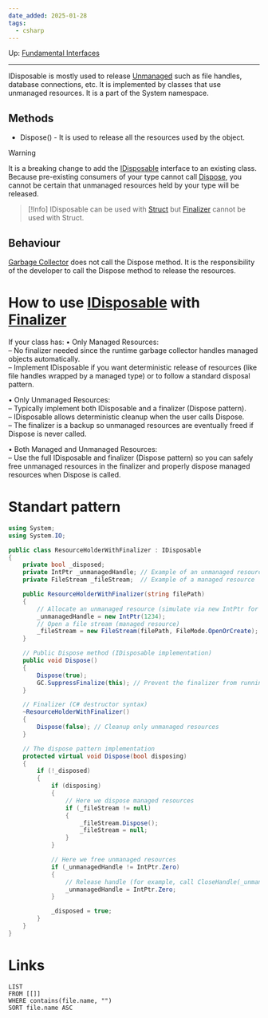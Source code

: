 ```yaml
---
date_added: 2025-01-28
tags:
  - csharp
---
```

Up: [Fundamental Interfaces](Fundamental%20Interfaces.md)
___
 IDisposable is mostly used to release [Unmanaged](Unmanaged.md) such as file handles, database connections, etc. It is implemented by classes that use unmanaged resources. It is a part of the System namespace.

## Methods
- Dispose() - It is used to release all the resources used by the object.

>[!Warning]
> It is a breaking change to add the [IDisposable](https://learn.microsoft.com/en-us/dotnet/api/system.idisposable) interface to an existing class. Because pre-existing consumers of your type cannot call [Dispose](https://learn.microsoft.com/en-us/dotnet/api/system.idisposable.dispose), you cannot be certain that unmanaged resources held by your type will be released.

>[!Info]
> IDisposable can be used with [Struct](Struct.md) but [Finalizer](Finalizer.md) cannot be used with Struct.

## Behaviour
 [Garbage Collector](Garbage%20Collector.md) does not call the Dispose method. It is the responsibility of the developer to call the Dispose method to release the resources.

# How to use [IDisposable](IDisposable.md) with [Finalizer](Finalizer.md)
If your class has:
• Only Managed Resources:  
– No finalizer needed since the runtime garbage collector handles managed objects automatically.  
– Implement IDisposable if you want deterministic release of resources (like file handles wrapped by a managed type) or to follow a standard disposal pattern.

• Only Unmanaged Resources:  
– Typically implement both IDisposable and a finalizer (Dispose pattern).  
– IDisposable allows deterministic cleanup when the user calls Dispose.  
– The finalizer is a backup so unmanaged resources are eventually freed if Dispose is never called.

• Both Managed and Unmanaged Resources:  
– Use the full IDisposable and finalizer (Dispose pattern) so you can safely free unmanaged resources in the finalizer and properly dispose managed resources when Dispose is called.

 

# Standart pattern

```cs
using System;
using System.IO;

public class ResourceHolderWithFinalizer : IDisposable
{
    private bool _disposed;
    private IntPtr _unmanagedHandle; // Example of an unmanaged resource handle
    private FileStream _fileStream;  // Example of a managed resource

    public ResourceHolderWithFinalizer(string filePath)
    {
        // Allocate an unmanaged resource (simulate via new IntPtr for demonstration)
        _unmanagedHandle = new IntPtr(1234); 
        // Open a file stream (managed resource)
        _fileStream = new FileStream(filePath, FileMode.OpenOrCreate);
    }

    // Public Dispose method (IDisposable implementation)
    public void Dispose()
    {
        Dispose(true);
        GC.SuppressFinalize(this); // Prevent the finalizer from running if already disposed
    }

    // Finalizer (C# destructor syntax)
    ~ResourceHolderWithFinalizer()
    {
        Dispose(false); // Cleanup only unmanaged resources
    }

    // The dispose pattern implementation
    protected virtual void Dispose(bool disposing)
    {
        if (!_disposed)
        {
            if (disposing)
            {
                // Here we dispose managed resources
                if (_fileStream != null)
                {
                    _fileStream.Dispose();
                    _fileStream = null;
                }
            }

            // Here we free unmanaged resources
            if (_unmanagedHandle != IntPtr.Zero)
            {
                // Release handle (for example, call CloseHandle(_unmanagedHandle) in Windows API)
                _unmanagedHandle = IntPtr.Zero;
            }

            _disposed = true;
        }
    }
}
```
# Links
```dataview
LIST
FROM [[]]
WHERE contains(file.name, "")
SORT file.name ASC
```
